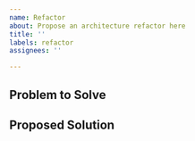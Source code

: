 ```yaml
---
name: Refactor
about: Propose an architecture refactor here
title: ''
labels: refactor
assignees: ''

---
```



## Problem to Solve


## Proposed Solution

